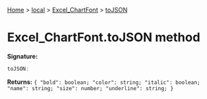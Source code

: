 [Home](./index) &gt; [local](local.md) &gt; [Excel\_ChartFont](local.excel_chartfont.md) &gt; [toJSON](local.excel_chartfont.tojson.md)

# Excel\_ChartFont.toJSON method


**Signature:**
```javascript
toJSON:
```
**Returns:** `{
            "bold": boolean;
            "color": string;
            "italic": boolean;
            "name": string;
            "size": number;
            "underline": string;
        }`


